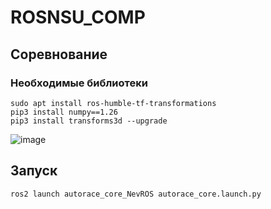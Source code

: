 # ROSNSU_COMP
## Соревнование

### Необходимые библиотеки

```pip3 install ultralytics -y
sudo apt install ros-humble-tf-transformations
pip3 install numpy==1.26
pip3 install transforms3d --upgrade
```

![image](https://github.com/user-attachments/assets/105a402a-4af9-40b6-9915-49d1926323cd)

## Запуск
`ros2 launch autorace_core_NevROS autorace_core.launch.py`
